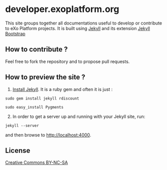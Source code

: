 # developer.exoplatform.org

This site groups together all documentations useful to develop or contribute to eXo Platform projects.
It is built using [Jekyll](https://github.com/mojombo/jekyll) and its extension [Jekyll Bootstrap](http://jekyllbootstrap.com/)

## How to contribute ?

Feel free to fork the repository and to propose pull requests.

## How to preview the site ?

1.   [Install Jekyll](https://github.com/mojombo/jekyll/wiki/install). It is a ruby gem and often it is just :

    sudo gem install jekyll rdiscount
    
    sudo easy_install Pygments

2.   In order to get a server up and running with your Jekyll site, run:

    jekyll --server

and then browse to <http://localhost:4000>.

## License

[Creative Commons BY-NC-SA](http://creativecommons.org/licenses/by-nc-sa/3.0/)
